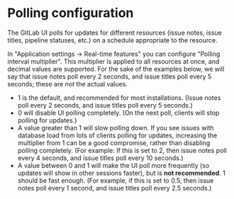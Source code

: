 # Polling configuration

The GitLab UI polls for updates for different resources (issue notes, issue
titles, pipeline statuses, etc.) on a schedule appropriate to the resource.

In "Application settings -> Real-time features" you can configure "Polling
interval multiplier". This multiplier is applied to all resources at once,
and decimal values are supported. For the sake of the examples below, we will
say that issue notes poll every 2 seconds, and issue titles poll every 5
seconds; these are _not_ the actual values.

- 1 is the default, and recommended for most installations. (Issue notes poll
every 2 seconds, and issue titles poll every 5 seconds.)
- 0 will disable UI polling completely. (On the next poll, clients will stop
polling for updates.)
- A value greater than 1 will slow polling down. If you see issues with
database load from lots of clients polling for updates, increasing the
multiplier from 1 can be a good compromise, rather than disabling polling
completely. (For example: If this is set to 2, then issue notes poll every 4
seconds, and issue titles poll every 10 seconds.)
- A value between 0 and 1 will make the UI poll more frequently (so updates
will show in other sessions faster), but is **not recommended**. 1 should be
fast enough. (For example, if this is set to 0.5, then issue notes poll every
1 second, and issue titles poll every 2.5 seconds.)
